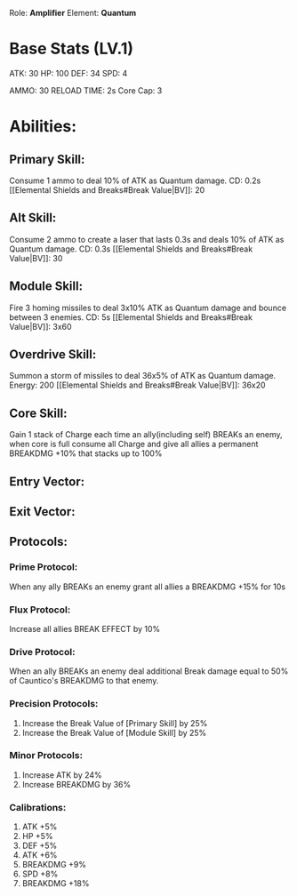 
Role: **Amplifier**
Element: **Quantum**

# Base Stats (LV.1)

ATK: 30
HP: 100
DEF: 34
SPD: 4

AMMO: 30
RELOAD TIME: 2s
Core Cap: 3

# Abilities:

## Primary Skill:
Consume 1 ammo to deal 10% of ATK as Quantum damage.
CD: 0.2s
[[Elemental Shields and Breaks#Break Value|BV]]: 20

## Alt Skill:
Consume 2 ammo to create a laser that lasts 0.3s and deals 10% of ATK as Quantum damage. 
CD: 0.3s
[[Elemental Shields and Breaks#Break Value|BV]]: 30
## Module Skill: 
Fire 3 homing missiles to deal 3x10% ATK as Quantum damage and bounce between 3 enemies.
CD: 5s
[[Elemental Shields and Breaks#Break Value|BV]]: 3x60
## Overdrive Skill:
Summon a storm of missiles to deal 36x5% of ATK as Quantum damage.
Energy: 200 
[[Elemental Shields and Breaks#Break Value|BV]]: 36x20
## Core Skill:
Gain 1 stack of Charge each time an ally(including self) BREAKs an enemy, when core is full consume all Charge and give all allies a permanent BREAKDMG +10% that stacks up to 100% 

## Entry Vector:


## Exit Vector:


## Protocols:

### Prime Protocol:
When any ally BREAKs an enemy grant all allies a BREAKDMG +15% for 10s

### Flux Protocol:
Increase all allies BREAK EFFECT by 10%

### Drive Protocol:
When an ally BREAKs an enemy deal additional Break damage equal to 50% of Cauntico's BREAKDMG to that enemy.

### Precision Protocols:
1. Increase the Break Value of [Primary Skill] by 25%
2. Increase the Break Value of [Module Skill] by 25%

### Minor Protocols: 
1. Increase ATK by 24%
2. Increase BREAKDMG by 36%

### Calibrations:
1. ATK +5%
2. HP +5%
3. DEF +5%
4. ATK +6%
5. BREAKDMG +9%
6. SPD +8%
7. BREAKDMG +18%
